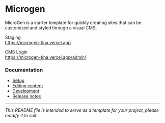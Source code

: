 # Microgen

MicroGen is a starter template for quickly creating sites that can be customized and styled through a visual CMS.

Staging  
https://microgen-tina.vercel.app

CMS Login  
https://microgen-tina.vercel.app/admin/

### Documentation

- [Setup](docs/SETUP.md)
- [Editing content](docs/EDITING.md)
- [Development](docs/DEVELOPMENT.md)
- [Release notes](docs/RELEASE_NOTES.md)

---
*This README file is intended to serve as a template for your project, please modify it to suit.*